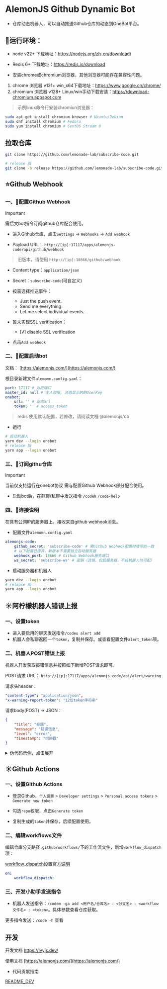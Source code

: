 # AlemonJS Github Dynamic Bot

- 仓库动态机器人，可以自动推送Github仓库的动态到OneBot平台。

## 🚩运行环境：

- node v22+ 下载地址：https://nodejs.org/zh-cn/download/

- Redis 6+ 下载地址：https://redis.io/download

- 安装chrome或chromium浏览器，其他浏览器可能存在兼容性问题。

1. chrome 浏览器 v131+ win_x64下载地址：https://www.google.cn/chrome/
2. chromium 浏览器 v128+ Linux/win手动下载安装：https://download-chromium.appspot.com

> 示例linux命令行安装chromiun浏览器：

```sh
sudo apt-get install chromium-browser # Ubuntu/Debian
sudo dnf install chromium # Fedora
sudo yum install chromium # CentOS Stream 8
```

## 拉取仓库

```sh
git clone https://github.com/lemonade-lab/subscribe-code.git
```

```sh
# release 版
git clone -b release https://github.com/lemonade-lab/subscribe-code.git
```

## ⭐Github Webhook

### 一、🍄配置Github Webhook

> [!IMPORTANT]
> 需后文bot指令订阅github仓库配合使用。

- 进入Github仓库，点击`Settings` -> `Webhooks` -> `Add webhook`

- Payload URL： `http://[ip]:17117/apps/alemonjs-code/api/github/webhook`

> 旧版本，请使用 `http://[ip]:18666/github/webhook`

- Content type：`application/json`

- Secret：`subscribe-code`(可自定义)

- 按需选择推送事件：
    - Just the push event.
    - Send me everything.
    - Let me select individual events.

- 暂未实现SSL verification：
    - [√] disable SSL verification

- 点击`Add webhook`

### 二、🚀配置启动bot

文档： [https://alemonjs.com/](https://alemonjs.com/)

根目录新建文件`alemomn.config.yaml`：

```yaml
port: 17117 # 对应端口
master_id: null # 主人权限, 消息显示的的UserKey
onebot:
    url: '' # 正向url
    token: '' # access_token
```

> redis 使用默认配置，若修改，请阅读文档 @alemonjs/db

- 运行

```sh
# 启动机器人
yarn dev --login onebot
# release 版
yarn app --login onebot
```

### 三、🎒订阅githu仓库

> [!IMPORTANT]
> 当前仅支持运行在onebot协议
> 需与配置Github Webhook部分配合使用。

- 启动bot后，在群聊/私聊中发送指令 `/codeh` `/code-help`

### 四、🎈连接说明

在具有公网IP的服务器上，接收来自github webhook消息。

- 配置文件`alemomn.config.yaml`

```yaml
alemonjs-code:
    github_secret: 'subscribe-code' # 需Github Webhook配置时填写的一致
    # 以下配置已废弃，新版本不需要独立启动服务器
    webhook_port: 18666 # Github Webhook服务端口
    ws_secret: 'subscribe-ws' # 密钥（选填，仅启服务器，不启机器人时可配）
```

- 启动服务器和机器人

```sh
yarn dev --login onebot
# release 版
yarn app --login onebot
```

## ☀️阿柠檬机器人错误上报

### 一、设置token

- 进入要启用的聊天发送指令`/codeu alert add`
- 机器人会私聊返回一个`token`，复制并保存。或查看配置文件`alert_token`项。

### 二、机器人POST错误上报

机器人开发获取报错信息并按照如下新增POST请求即可。

POST请求 URL： `http://[ip]:17117/apps/alemonjs-code/api/alert/warning`

请求头header：

```yaml
"content-type": "application/json",
"x-warning-report-token": "12位token字符串"
```

请求body(POST) -> JSON：

```json
{
    "title": "标题",
    "message": "错误信息",
    "level": "error",
    "timestamp": "时间戳"
}
```

<details><summary>伪代码示例，点击展开</summary>

```js
// 定义请求的 URL 和 token
const postUrl = 'http://[ip]:17117/apps/alemonjs-code/api/alert/warning';
const token = '你的12位token字符串'; // 替换为实际 token

// 定义错误信息内容
const payload = {
    title: '标题',
    message: '错误信息',
    level: 'error',
    timestamp: new Date().toISOString() // 当前时间戳
};

// 发送 POST 请求
fetch(postUrl, {
    method: 'POST',
    headers: {
        'Content-Type': 'application/json',
        'x-warning-report-token': token
    },
    body: JSON.stringify(payload)
})
    .then(response => {
        if (response.ok) {
            console.log('错误报告发送成功');
        } else {
            console.error('发送失败，状态码:', response.status);
        }
    })
    .catch(error => {
        console.error('请求出错:', error);
    });
```

</details>

## ☀️Github Actions

### 一、设置Github Actions

- 登录Github，`个人设置` > `Developer settings` > `Personal access tokens` > `Generate new token`

- 勾选`repo`权限，点击`Generate token`

- 复制生成的`token`并保存，后续配置使用。

### 二、编辑workflows文件

编辑仓库分支路径`.github/workflows/`下的工作流文件，新增`workflow_dispatch`项：

[workflow_dispatch设置官方说明](https://docs.github.com/en/actions/reference/workflows-and-actions/events-that-trigger-workflows#workflow_dispatch)

```yaml
on:
    workflow_dispatch:
```

### 三、开发小助手发送指令

- 机器人发送指令：`/codem -ga add <用户名/仓库名> : <分支名> : <workflow文件名> : <token>`。具体参数查看仓库获取。

更多指令发送：`/code -h` 查看

## 开发

开发文档 [https://lvyjs.dev/ ](https://lvyjs.dev/)

使用文档 [https://alemonjs.com/](https://alemonjs.com/)

- 代码贡献指南

[README_DEV](./README_DEV.md)
